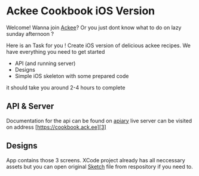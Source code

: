 # Ackee Cookbook iOS Version

Welcome! Wanna join [Ackee][1]? Or you just dont know what to do on lazy sunday afternoon ?

Here is an Task for you ! Create iOS version of delicious ackee recipes. We have everything you need to get started 
- API (and running server)
- Designs
- Simple iOS skeleton with some prepared code

it should take you around 2-4 hours to complete 

## API & Server
Documentation for the api can be found on [apiary][2]
live server can be visited on address [https://cookbook.ack.ee][3]

## Designs 
App contains those 3 screens. XCode project already has all neccessary assets but you can open original [Sketch][4] file from respository if you need to.

[1]:	https://ackee.cz
[2]:	http://docs.cookbook3.apiary.io/#introduction/recipes
[3]:	https://cookbook.ack.ee
[4]:	http://sketchapp.com